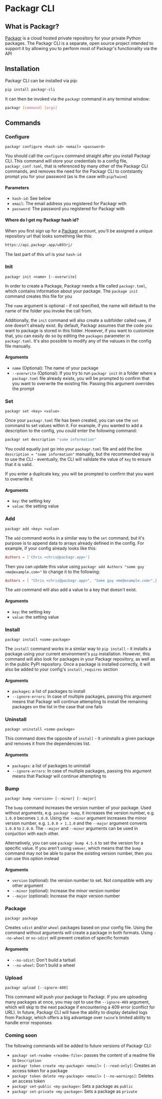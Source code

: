 # Packagr CLI

## What is Packagr?

[Packagr](https://www.packagr.app) is a cloud hosted private repository for your private Python packages. The Packagr
CLI is a separate, open source project intended to support it by allowing you to perform most of Packagr's functionality
via the API 

## Installation

Packagr CLI can be installed via pip:

```bash
pip install packagr-cli
```

It can then be invoked via the `packagr` command in any terminal window:

```bash
packagr [command] [args]
```

## Commands

### Configure
`packagr configure <hash-id> <email> <password>`

You should call the `configure` command straight after you install Packagr CLI. This command will store your credentials
to a config file, `packagr_conf.toml`, that is referenced by many other of the Packagr CLI commands, and removes the
need for the Packagr CLI to contstantly prompt you for your password (as is the case with `pip`/`twine`)

#### Parameters

- `hash-id`: See below
- `email`: The email address you registered for Packagr with
- `password`: The password you registered for Packagr with

#### Where do I get my Packagr hash id?

When you first sign up for a [Packagr](https://www.packagr.app) account, you'll be assigned a unique repository url that
looks something like this:

```bash
https://api.packagr.app/u893rj/
```

The last part of this url is your `hash-id`

### Init 
`packagr init <name> [--overwrite]`

In order to create a Package, Packagr needs a file called `packagr.toml`, which contains information about your package.
The `package init` command creates this file for you

The `name` argument is optional - if not specified, the name will default to the name of the folder you invoke the call
from. 

Additionally, the `init` command will also create a subfolder called `name`, if one doesn't already exist. By default,
Packagr assumes that the code you want to package is stored in this folder. However, if you want to customize that, you
can easily do so by editing the `packages` parameter in `packagr.toml`. It's also possible to modify any of the valuues
in the config file manually.

#### Arguments

- `name` (Optional): The name of your package
- `--overwrite` (Optional): If you try to run `packagr init` in a folder where a `packagr.toml` file already exists, you
  will be prompted to confirm that you want to overwrite the existing file. Passing this argument overrides the prompt

### Set
`packagr set <key> <value>`

Once your `packagr.toml` file has been created, you can use the `set` command to set values within it. For example, if 
you wanted to add a description to the config, you could enter the following command:

```bash
packagr set description "some information"
```

You could equally just go into your `packagr.toml` file and add the line `description = "some information"` manually,
but the recommended way is to use the CLI - eventually, the CLI will validate the value of `key` to ensure that it is
valid.

If you enter a duplicate key, you will be prompted to confirm that you want to overwrite it

#### Arguments

- `key`: the setting key
- `value`: the setting value

### Add
`packagr add <key> <value>`

The `add` command works in a similar way to the `set` command, but it's purpose is to append data to arrays already 
defined in the config. For example, if your config already looks like this:

```toml
Authors = ['Chris <chris@packagr.app>'] 
```

Then you can update this value using `packagr add Authors "some guy <me@example.com>"` to change it to the following:

```toml
Authors = [ "Chris <chris@packagr.app>", "Some guy <me@example.com>",]
```

The `add` command will also add a value to a key that doesn't exist.

#### Arguments

- `key`: the setting key
- `value`: the setting value


### Install
`packagr install <some-package>`

The `install` command works in a similar way to `pip install` - it installs a package using your current environment's
`pip` installation. However, this command will also look for packages in your Packagr repository, as well as in the 
public PyPI repository. Once a package is installed correctly, it will also be added to your config's `install_requires`
section

#### Arguments

- `packages`: a list of packages to install
- `--ignore-errors`: In case of multiple packages, passing this argument means that Packagr will continue attempting to
  install the remaining packages on the list in the case that one fails

### Uninstall
`packagr uninstall <some-package>`


This command does the opposite of `install` - it uninstalls a given package and removes it from the dependencies list.

#### Arguments

- `packages`: a list of packages to uninstall
- `--ignore-errors`: In case of multiple packages, passing this argument means that Packagr will continue attempting to
  
  
### Bump
`packagr bump <version> [--minor] [--major]`

The `bump` command increases the version number of your package. Used without arguments, e.g. `packagr bump`, it 
increases the version number, e.g. `1.0.0` becomes `1.0.0`. Using the `--minor` argument increases the minor version
number, e.g. `1.0.0 > 1.1.0` and the `--major` argument converts `1.0.0` to `2.0.0`. The `--major` and `--minor` 
arguments can be used in conjuction with each other.

Alternatively, you can use `packagr bump 4.5.6` to set the version for a specific value. If you aren't using `semver`,
which means that the `bump` command may not be able to parse the existing version number, then you can use this option
instead

#### Arguments

- `version` (optional): the version number to set. Not compatible with any other argument
-  `--minor` (optional): Increase the minor version number
-  `--major` (optional): Increase the major version number


### Package
`packagr package`

Creates `sdist` and/or `wheel` packages based on your config file. Using the command without arguments will create a 
package in both formats. Using `--no-wheel` or `no-sdist` will prevent creation of specific formats

#### Arguments
- `--no-sdist`: Don't build a tarball
- `--no-wheel`: Don't build a wheel


### Upload
`packagr upload [--ignore-409]`

This command will push your package to Packagr. If you are uploading many packages at once, you may opt to use the 
`--ignore-409` argument, which will skip to the next package if encountering a 409 error (conflict for URL). In future,
Packagr CLI will have the ability to display detailed logs from Packagr, which offers a big advantage over `twine`'s
limited ability to handle error responses


### Coming soon

The following commands will be added to future versions of Packagr CLI:

- ``packagr set-readme <readme-file>``: passes the content of a readme file to `Description`
- ``packagr token create <my-package> <email> [--read-only]``: Creates an access token for a package
- ``packagr token delete <my-package> <email> [--no-warnings]``: Deletes an access token
- ``packagr set-public <my-package>``: Sets a package as `public`
- ``packagr set-private <my-package>``: Sets a package as `private`

